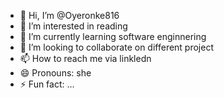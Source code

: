 - 👋 Hi, I’m @Oyeronke816
- 👀 I’m interested in reading 
- 🌱 I’m currently learning software enginnering 
- 💞️ I’m looking to collaborate on different project 
- 📫 How to reach me via linkledn 
- 😄 Pronouns: she 
- ⚡ Fun fact: ...

<!---
Oyeronke816/Oyeronke816 is a ✨ special ✨ repository because its `README.md` (this file) appears on your GitHub profile.
You can click the Preview link to take a look at your changes.
--->
